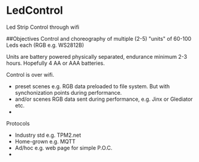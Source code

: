 # LedControl
Led Strip Control through wifi

##Objectives
Control and choreography of multiple (2-5) "units" of 60-100 Leds each (RGB e.g. WS2812B)

Units are battery powered physically separated, endurance minimum 2-3 hours.  Hopefully 4 AA or AAA batteries.

Control is over wifi.

* preset scenes e.g. RGB data preloaded to file system.  But with synchonization points during performance.
* and/or scenes RGB data sent during performance, e.g. Jinx or Glediator etc.
* 
Protocols
* Industry std e.g. TPM2.net
* Home-grown e.g. MQTT
* Ad/hoc e.g. web page for simple P.O.C.
* 

